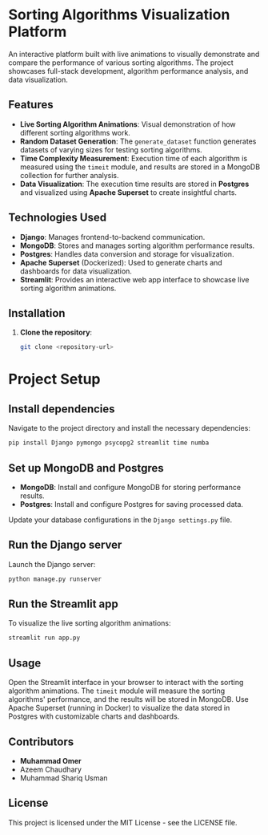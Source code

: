 # Sorting Algorithms Visualization Platform

An interactive platform built with live animations to visually demonstrate and compare the performance of various sorting algorithms. The project showcases full-stack development, algorithm performance analysis, and data visualization.

## Features

- **Live Sorting Algorithm Animations**: Visual demonstration of how different sorting algorithms work.
- **Random Dataset Generation**: The `generate_dataset` function generates datasets of varying sizes for testing sorting algorithms.
- **Time Complexity Measurement**: Execution time of each algorithm is measured using the `timeit` module, and results are stored in a MongoDB collection for further analysis.
- **Data Visualization**: The execution time results are stored in **Postgres** and visualized using **Apache Superset** to create insightful charts.

## Technologies Used

- **Django**: Manages frontend-to-backend communication.
- **MongoDB**: Stores and manages sorting algorithm performance results.
- **Postgres**: Handles data conversion and storage for visualization.
- **Apache Superset** (Dockerized): Used to generate charts and dashboards for data visualization.
- **Streamlit**: Provides an interactive web app interface to showcase live sorting algorithm animations.

## Installation

1. **Clone the repository**:
   ```bash
   git clone <repository-url>

# Project Setup

## Install dependencies

Navigate to the project directory and install the necessary dependencies:

  ```bash
  pip install Django pymongo psycopg2 streamlit time numba
  ```

## Set up MongoDB and Postgres

- **MongoDB**: Install and configure MongoDB for storing performance results.
- **Postgres**: Install and configure Postgres for saving processed data.

Update your database configurations in the `Django settings.py` file.


## Run the Django server

Launch the Django server:

```bash
python manage.py runserver
```

## Run the Streamlit app

To visualize the live sorting algorithm animations:

```bash
streamlit run app.py
```


## Usage

Open the Streamlit interface in your browser to interact with the sorting algorithm animations. The `timeit` module will measure the sorting algorithms' performance, and the results will be stored in MongoDB. Use Apache Superset (running in Docker) to visualize the data stored in Postgres with customizable charts and dashboards.

## Contributors

- **Muhammad Omer**
- Azeem Chaudhary
- Muhammad Shariq Usman

## License

This project is licensed under the MIT License - see the LICENSE file.




